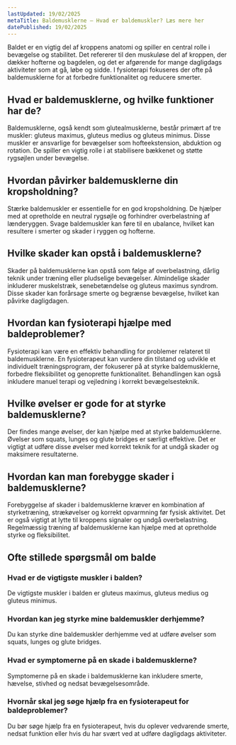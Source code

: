 ```yaml
---
lastUpdated: 19/02/2025
metaTitle: Baldemusklerne – Hvad er baldemuskler? Læs mere her
datePublished: 19/02/2025
---
```


Baldet er en vigtig del af kroppens anatomi og spiller en central rolle i bevægelse og stabilitet. Det refererer til den muskuløse del af kroppen, der dækker hofterne og bagdelen, og det er afgørende for mange dagligdags aktiviteter som at gå, løbe og sidde. I fysioterapi fokuseres der ofte på baldemusklerne for at forbedre funktionalitet og reducere smerter.

## Hvad er baldemusklerne, og hvilke funktioner har de?

Baldemusklerne, også kendt som glutealmusklerne, består primært af tre muskler: gluteus maximus, gluteus medius og gluteus minimus. Disse muskler er ansvarlige for bevægelser som hofteekstension, abduktion og rotation. De spiller en vigtig rolle i at stabilisere bækkenet og støtte rygsøjlen under bevægelse.

## Hvordan påvirker baldemusklerne din kropsholdning?

Stærke baldemuskler er essentielle for en god kropsholdning. De hjælper med at opretholde en neutral rygsøjle og forhindrer overbelastning af lænderyggen. Svage baldemuskler kan føre til en ubalance, hvilket kan resultere i smerter og skader i ryggen og hofterne.

## Hvilke skader kan opstå i baldemusklerne?

Skader på baldemusklerne kan opstå som følge af overbelastning, dårlig teknik under træning eller pludselige bevægelser. Almindelige skader inkluderer muskelstræk, senebetændelse og gluteus maximus syndrom. Disse skader kan forårsage smerte og begrænse bevægelse, hvilket kan påvirke dagligdagen.

## Hvordan kan fysioterapi hjælpe med baldeproblemer?

Fysioterapi kan være en effektiv behandling for problemer relateret til baldemusklerne. En fysioterapeut kan vurdere din tilstand og udvikle et individuelt træningsprogram, der fokuserer på at styrke baldemusklerne, forbedre fleksibilitet og genoprette funktionalitet. Behandlingen kan også inkludere manuel terapi og vejledning i korrekt bevægelsesteknik.

## Hvilke øvelser er gode for at styrke baldemusklerne?

Der findes mange øvelser, der kan hjælpe med at styrke baldemusklerne. Øvelser som squats, lunges og glute bridges er særligt effektive. Det er vigtigt at udføre disse øvelser med korrekt teknik for at undgå skader og maksimere resultaterne.

## Hvordan kan man forebygge skader i baldemusklerne?

Forebyggelse af skader i baldemusklerne kræver en kombination af styrketræning, strækøvelser og korrekt opvarmning før fysisk aktivitet. Det er også vigtigt at lytte til kroppens signaler og undgå overbelastning. Regelmæssig træning af baldemusklerne kan hjælpe med at opretholde styrke og fleksibilitet.

## Ofte stillede spørgsmål om balde

### Hvad er de vigtigste muskler i balden?

De vigtigste muskler i balden er gluteus maximus, gluteus medius og gluteus minimus.

### Hvordan kan jeg styrke mine baldemuskler derhjemme?

Du kan styrke dine baldemuskler derhjemme ved at udføre øvelser som squats, lunges og glute bridges.

### Hvad er symptomerne på en skade i baldemusklerne?

Symptomerne på en skade i baldemusklerne kan inkludere smerte, hævelse, stivhed og nedsat bevægelsesområde.

### Hvornår skal jeg søge hjælp fra en fysioterapeut for baldeproblemer?

Du bør søge hjælp fra en fysioterapeut, hvis du oplever vedvarende smerte, nedsat funktion eller hvis du har svært ved at udføre dagligdags aktiviteter.
